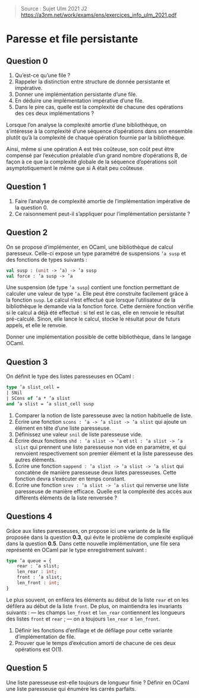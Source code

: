 > Source : Sujet Ulm 2021 J2 https://a3nm.net/work/exams/ens/exercices_info_ulm_2021.pdf
# Paresse et file persistante

## Question 0
1) Qu’est-ce qu’une file ?
2) Rappeler la distinction entre structure de donnée persistante et impérative.
3) Donner une implémentation persistante d’une file.
4) En déduire une implémentation impérative d’une file.
5) Dans le pire cas, quelle est la complexité de chacune des opérations des ces deux implémentations ?

Lorsque l’on analyse la complexité amortie d’une bibliothèque, on s’intéresse à la complexité d’une séquence d’opérations dans son ensemble plutôt qu’à la complexité de chaque opération fournie par la bibliothèque.

Ainsi, même si une opération A est très coûteuse, son coût peut être compensé par l’exécution préalable d’un grand nombre d’opérations B, de façon à ce que la complexité globale de la séquence d’opérations soit asymptotiquement le même que si A était peu coûteuse.
## Question 1
1) Faire l’analyse de complexité amortie de l’implémentation impérative de la question 0.
2) Ce raisonnement peut-il s’appliquer pour l’implémentation persistante ?

## Question 2
On se propose d’implémenter, en OCaml, une bibliothèque de calcul paresseux. Celle-ci expose un type paramétré de suspensions `’a susp` et des fonctions de types suivants :
```ocaml
val susp : (unit -> ’a) -> ’a susp
val force : ’a susp -> ’a
```
Une suspension (de type `’a susp`) contient une fonction permettant de calculer une valeur de type `’a`.
Elle peut être construite facilement grâce à la fonction `susp`. Le calcul n’est effectué que lorsque l’utilisateur de la bibliothèque le demande via la fonction force. Cette dernière fonction vérifie si le calcul a déjà été effectué : si tel est le cas, elle en renvoie le résultat pré-calculé. Sinon, elle lance le calcul, stocke le résultat pour de futurs appels, et elle le renvoie.

Donner une implémentation possible de cette bibliothèque, dans le langage OCaml.
## Question 3
On définit le type des listes paresseuses en OCaml :
```ocaml
type ’a slist_cell =
| SNil
| SCons of ’a * ’a slist
and ’a slist = ’a slist_cell susp
```

1) Comparer la notion de liste paresseuse avec la notion habituelle de liste.
2) Écrire une fonction `scons : ’a -> ’a slist -> ’a slist` qui ajoute un élément en tête d’une liste paresseuse.
3) Définissez une valeur `snil` de liste paresseuse vide.
3) Écrire deux fonctions `shd : ’a slist -> ’a` et `stl : ’a slist -> ’a slist` qui prennent une liste paresseuse non vide en paramètre, et qui renvoient respectivement son premier élément et la liste paresseuse des autres éléments.
4) Écrire une fonction `sappend : ’a slist -> ’a slist -> ’a slist` qui concatène de manière paresseuse deux listes paresseuses. Cette fonction devra s’exécuter en temps constant.
5) Écrire une fonction `srev : ’a slist -> ’a slist` qui renverse une liste paresseuse de manière efficace. Quelle est la complexité des accès aux différents éléments de la liste renversée ?
## Questions 4
Grâce aux listes paresseuses, on propose ici une variante de la file proposée dans la question **0.3**, qui évite le problème de complexité expliqué dans la question **0.5**. Dans cette nouvelle implémentation, une file sera représenté en OCaml par le type enregistrement suivant :
```ocaml
type ’a queue = {
	rear : ’a slist;
	len_rear : int;
	front : ’a slist;
	len_front : int;
}
```
Le plus souvent, on enfilera les éléments au début de la liste `rear` et on les défilera au début de la liste `front`. De plus, on maintiendra les invariants suivants :
— les champs `len_front` et `len_rear` contiennent les longueurs des listes `front` et `rear` ;
— on a toujours `len_rear` $\le$ `len_front`.

1) Définir les fonctions d’enfilage et de défilage pour cette variante d’implémentation de file.
2) Prouver que le temps d’exécution amorti de chacune de ces deux opérations est O(1).

## Question 5
Une liste paresseuse est-elle toujours de longueur finie ? Définir en OCaml une liste paresseuse qui énumère les carrés parfaits.
<!--stackedit_data:
eyJoaXN0b3J5IjpbLTEwNDIwNTUzMTAsLTcxNTU3NTgyMCwtMT
Q0Mjc3NjQxNiwtMTEzMDE2MzQ1NCwxMjE0OTU3MzZdfQ==
-->